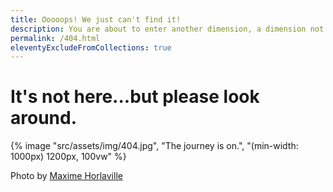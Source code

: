 ```yaml
---
title: Ooooops! We just can't find it!
description: You are about to enter another dimension, a dimension not only of sight and sound but of mind. A journey into a wondrous land of imagination.
permalink: /404.html
eleventyExcludeFromCollections: true
---
```


# It's not here...but please look around.

{% image "src/assets/img/404.jpg", "The journey is on.", "(min-width: 1000px) 1200px, 100vw" %}

Photo by [Maxime Horlaville](https://unsplash.com/@mxhpics)
